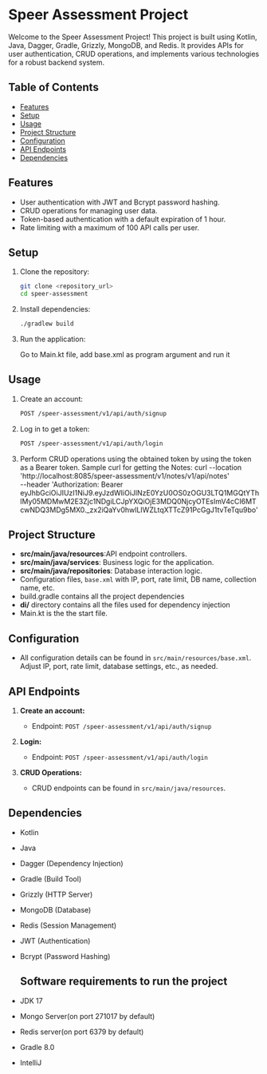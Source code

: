 # Speer Assessment Project

Welcome to the Speer Assessment Project! This project is built using Kotlin, Java, Dagger, Gradle, Grizzly, MongoDB, and Redis. It provides APIs for user authentication, CRUD operations, and implements various technologies for a robust backend system.

## Table of Contents

- [Features](#features)
- [Setup](#setup)
- [Usage](#usage)
- [Project Structure](#project-structure)
- [Configuration](#configuration)
- [API Endpoints](#api-endpoints)
- [Dependencies](#dependencies)

## Features

- User authentication with JWT and Bcrypt password hashing.
- CRUD operations for managing user data.
- Token-based authentication with a default expiration of 1 hour.
- Rate limiting with a maximum of 100 API calls per user.

## Setup

1. Clone the repository:

    ```bash
    git clone <repository_url>
    cd speer-assessment
    ```

2. Install dependencies:

    ```bash
    ./gradlew build
    ```

3. Run the application:

   Go to Main.kt file, add base.xml as program argument and run it

## Usage

1. Create an account:

    ```bash
    POST /speer-assessment/v1/api/auth/signup
    ```

2. Log in to get a token:

    ```bash
    POST /speer-assessment/v1/api/auth/login
    ```

3. Perform CRUD operations using the obtained token by using the token as a Bearer token.
   Sample curl for getting the Notes:
   curl --location 'http://localhost:8085/speer-assessment/v1/notes/v1/api/notes' \
--header 'Authorization: Bearer eyJhbGciOiJIUzI1NiJ9.eyJzdWIiOiJlNzE0YzU0OS0zOGU3LTQ1MGQtYThlMy05MDMwM2E3Zjc1NDgiLCJpYXQiOjE3MDQ0NjcyOTEsImV4cCI6MTcwNDQ3MDg5MX0._zx2iQaYv0hwlLIWZLtqXTTcZ91PcGgJ1tvTeTqu9bo'

## Project Structure

- **src/main/java/resources**:API endpoint controllers.
- **src/main/java/services**: Business logic for the application.
- **src/main/java/repositories**: Database interaction logic.
-  Configuration files,  `base.xml` with IP, port, rate limit, DB name, collection name, etc.
-  build.gradle contains all the project dependencies
-  **di/** directory contains all the files used for dependency injection
-  Main.kt is the the start file.

## Configuration

- All configuration details can be found in `src/main/resources/base.xml`. Adjust IP, port, rate limit, database settings, etc., as needed.

## API Endpoints

1. **Create an account:**
    - Endpoint: `POST /speer-assessment/v1/api/auth/signup`

2. **Login:**
    - Endpoint: `POST /speer-assessment/v1/api/auth/login`

3. **CRUD Operations:**
    - CRUD endpoints can be found in `src/main/java/resources`.

## Dependencies

- Kotlin
- Java
- Dagger (Dependency Injection)
- Gradle (Build Tool)
- Grizzly (HTTP Server)
- MongoDB (Database)
- Redis (Session Management)
- JWT (Authentication)
- Bcrypt (Password Hashing)

  ## Software requirements to run the project
- JDK 17
- Mongo Server(on port 271017 by default)
- Redis server(on port 6379 by default)
- Gradle 8.0
- IntelliJ
